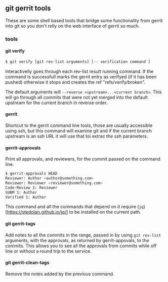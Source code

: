## git gerrit tools

These are some shell based tools that bridge some functionality from gerrit into git so you don't relly on the web interface of gerrit so much.

### tools

#### git verify
```bash
$ git verify [git rev-list arguments] [-- verification command ]
```

Interactivelly goes through each rev-list result running command. If the command is successfull marks the gerrit entry as verifyed (if it has been pushed) otherwise it stops and creates the ref "refs/verify/broken".

The default arguments will `--reverse <upstream>...<current branch>`. This will go through all commits that were not yet merged into the default upstream for the current branch in reverse order.

#### gerrit

Shortcut to the gerrit command line tools, those are usually accessible using ssh, but this command will examine git and if the current branch upstream is an ssh URL it will use that toi extrac the ssh parameters.

#### gerrit-approvals

Print all approvals, and reviewers, for the commit passed on the command line.

```bash
$ gerrit-approvals HEAD
Reviewer: Author <author@something.com>
Reviewer: Reviewer <reviewer@something.com>
Code-Review 2: Reviewer
SUBM 1: Author
Verified 1: Author
```

This command and all the commands that depend on it require (`jq`)[https://stedolan.github.io/jq/] to be installed on the current path.

#### git gerrit-tags

Add notes to all the commits in the range, passed in by using `git rev-list` arguments, with the approvals, as returned by gerrit-appovals, to the commits. This allows you to see all the approvals from commits while off line or without a round trip to the service.

#### git gerrit-clean-tags

Remove the notes added by the previous command.


